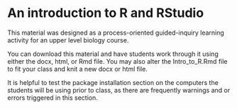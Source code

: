 # An introduction to R and RStudio 
This material was designed as a process-oriented guided-inquiry learning activity for an upper level biology course. 

You can download this material and have students work through it using either the docx, html, or Rmd file. You may also alter the Intro_to_R.Rmd file to fit your class and knit a new docx or html file.

It is helpful to test the package installation section on the computers the students will be using prior to class, as there are frequently warnings and or errors triggered in this section. 
